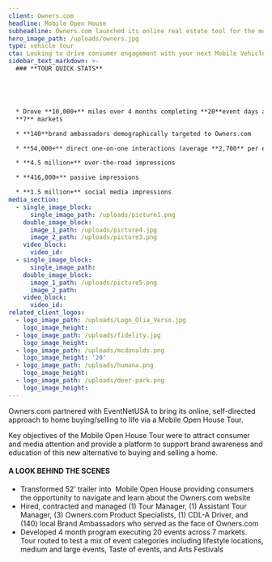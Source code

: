 ```yaml
---
client: Owners.com
headline: Mobile Open House
subheadline: Owners.com launched its online real estate tool for the modern home buyer/seller with a custom mobile open house
hero_image_path: /uploads/owners.jpg
type: vehicle tour
cta: Looking to drive consumer engagement with your next Mobile Vehicle Tour?  Request a quote.
sidebar_text_markdown: >-
  ### **TOUR QUICK STATS**





  * Drove **10,000+** miles over 4 months completing **20**event days across
  **7** markets

  * **140**brand ambassadors demographically targeted to Owners.com

  * **54,000+** direct one-on-one interactions (average **2,700** per event day)

  * **4.5 million+** over-the-road impressions

  * **416,000+** passive impressions

  * **1.5 million+** social media impressions
media_section:
  - single_image_block:
      single_image_path: /uploads/picture1.png
    double_image_block:
      image_1_path: /uploads/picture4.jpg
      image_2_path: /uploads/picture3.png
    video_block:
      video_id:
  - single_image_block:
      single_image_path:
    double_image_block:
      image_1_path: /uploads/picture5.png
      image_2_path:
    video_block:
      video_id:
related_client_logos:
  - logo_image_path: /uploads/Logo_Olia_Verso.jpg
    logo_image_height:
  - logo_image_path: /uploads/fidelity.jpg
    logo_image_height:
  - logo_image_path: /uploads/mcdonalds.png
    logo_image_height: '20'
  - logo_image_path: /uploads/humana.png
    logo_image_height:
  - logo_image_path: /uploads/deer-park.png
    logo_image_height:
---
```



Owners.com partnered with EventNetUSA to bring its online, self-directed approach to home buying/selling to life via a Mobile Open House Tour.

Key objectives of the Mobile Open House Tour were to attract consumer and media attention and provide a platform to support brand awareness and education of this new alternative to buying and selling a home.

#### A LOOK BEHIND THE SCENES

* Transformed 52’ trailer into  Mobile Open House providing consumers the opportunity to navigate and learn about the Owners.com website
* Hired, contracted and managed (1) Tour Manager, (1) Assistant Tour Manager, (3) Owners.com Product Specialists, (1) CDL-A Driver, and (140) local Brand Ambassadors who served as the face of Owners.com
* Developed 4 month program executing 20 events across 7 markets. Tour routed to test a mix of event categories including lifestyle locations, medium and large events, Taste of events, and Arts Festivals